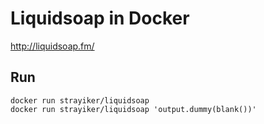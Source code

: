 # Liquidsoap in Docker

http://liquidsoap.fm/

## Run

    docker run strayiker/liquidsoap
    docker run strayiker/liquidsoap 'output.dummy(blank())'
